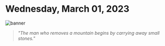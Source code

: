 # Wednesday, March 01, 2023
![banner](https://picsum.photos/seed/2023-March-01/500/200)
> _"The man who removes a mountain begins by carrying away small stones."_
<!-- START doctoc -->
<!-- END doctoc -->

<!--- TODO: fill me out, if you have time today (above this line)--->
